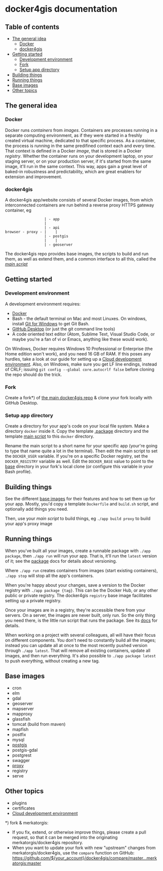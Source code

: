 # docker4gis documentation

## Table of contents

- [The general idea](#the-general-idea)
  - [Docker](#docker)
  - [docker4gis](#docker4gis)
- [Getting started](#getting-started)
  - [Development environment](#development-environment)
  - [Fork](#fork)
  - [Setup app directory](#setup-app-directory)
- [Building things](#building-things)
- [Running things](#running-things)
- [Base images](#base-images)
- [Other topics](#other-topics)

## The general idea

### Docker

Docker runs _containers_ from _images_. Containers are processes running in a separate computing environment, as if they were started in a freshly created virtual machine, dedicated to that specific process. As a container, the process is running in the same predifined context each and every time. That context is defined in a Docker _image_, that is stored in a Docker _registry_. Whether the container runs on your development laptop, on your staging server, or on your production server, if it's started from the same image, it'll run in the same context. This way, apps gain a great level of baked-in robustness and predictability, which are great enablers for  extension and improvement.

### docker4gis

A docker4gis app/website consists of several Docker images, from which interconnected containers are run behind a reverse proxy HTTPS gateway container, eg
```
                  | - app
                  |
                  | - api
browser - proxy - |    |
                  | - postgis
                  |    |
                  | - geoserver
```
The docker4gis repo provides base images, the scripts to build and run them, as well as extend them, and a common interface to all this, called the [_main script_](#building-things)


## Getting started

### Development environment

A development environment requires:

- [Docker](https://docs.docker.com/install/)
- Bash - the default terminal on Mac and most Linuxes. On windows, install [Git for Windows](https://gitforwindows.org/) to get Git Bash.
- [GitHub Desktop](https://desktop.github.com/) (or just the git command line tools)
- A code oriented text editor (Atom, Sublime Text, Visual Studio Code, or maybe you're a fan of vi or Emacs, anything like these would work).

On Windows, Docker requires Windows 10 Professional or Enterprise (the Home edition won't work), and you need 16 GB of RAM. If this poses any hurdles, take a look at our guide for setting up a [Cloud development environment](clouddevenv.md).
Also, on Windows, make sure you get LF line endings, instead of CRLF; issuing `git config --global core.autocrlf false` before cloning the repo should do the trick.

### Fork

Create a fork*) of [the main docker4gis repo](https://github.com/merkatorgis/docker4gis) & clone your fork locally with GitHub Desktop.

### Setup app directory

Create a directory for your app's code on your local file system. Make a directory `docker` inside it. Copy the template [.package](/templates/.package) directory and the template [main script](/templates/main) to this `docker` directory.

Rename the main script to a short name for your specific app (your're going to type that name quite a lot in the terminal). Then edit the main script to set the `DOCKER_USER` variable. If you're on a specific Docker registry, set the `DOCKER_REGISTRY` variable as well. Edit the `DOCKER_BASE` value to point to the [base](/base) directory in your fork's local clone (or configure this variable in your Bash profile).

## Building things

See the different [base images](#base-images) for their features and how to set them up for your app. Mostly, you'd copy a template `Dockerfile` and `build.sh` script, and optionally add things you need.

Then, use your _main script_ to build things, eg `./app build proxy` to build your app's proxy image

## Running things

When you've built all your images, create a runnable package with `./app package`, then `./app run` will run your app. That is, it'll run the `latest` version of it; see the [package](package.md) docs for details about versioning.

Where `./app run` creates containers from images (start existing containers), `./app stop` will stop all the app's containers.

When you're happy about your changes, save a version to the Docker registry with `./app package {tag}`. This can be the Docker Hub, or any other public or private registry. The docker4gis `registry` base image facilitates setting up a private registry.

Once your images are in a registry, they're accessible there from your servers. On a server, the images are never built, only run. So the only thing you need there, is the little run script that runs the package. See its [docs](package.md) for details.

When working on a project with several colleagues, all will have their focus on different components. You don't need to constantly build all the images; instead you can update all at once to the most recently pushed version through `./app latest`. That will remove all existing containers, update all images, and then run everything.
It's also possible to `./app package latest` to push everything, without creating a new tag.

## Base images 

- cron
- elm
- gdal
- geoserver
- mapserver
- mapproxy
- glassfish
- tomcat (build from maven)
- mapfish
- postfix
- mysql
- [postgis](postgis.md)
- postgis-gdal
- postgrest
- swagger
- [proxy](proxy.md)
- registry
- serve

## Other topics

- plugins
- certificates
- [Cloud development environment](clouddevenv.md)

*) fork & merkatorgis:
- If you fix, extend, or otherwise improve things, please create a pull request, so that it can be merged into the originating merkatorgis/docker4gis repository.
- When you want to update your fork with new "upstream" changes from merkatorgis/docker4gis, use the `compare` function on GitHub: https://github.com/${your_account}/docker4gis/compare/master...merkatorgis:master
